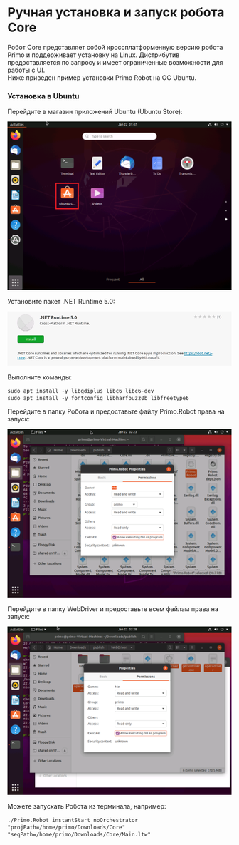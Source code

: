 # Ручная установка и запуск робота Core

Робот Core представляет собой кроссплатформенную версию робота Primo и поддерживает установку на Linux. Дистрибутив предоставляется по запросу и имеет ограниченные возможности для работы с UI.\
Ниже приведен пример установки Primo Robot на OC Ubuntu.

### Установка в Ubuntu

Перейдите в магазин приложений Ubuntu (Ubuntu Store):

![](<../../.gitbook/assets/image (176).png>)

Установите пакет .NET Runtime 5.0:

![](<../../.gitbook/assets/image (159).png>)

Выполните команды:

```
sudo apt install -y libgdiplus libc6 libc6-dev
sudo apt install -y fontconfig libharfbuzz0b libfreetype6
```

Перейдите в папку Робота и предоставьте файлу Primo.Robot права на запуск:

![](<../../.gitbook/assets/image (154).png>)

Перейдите в папку WebDriver и предоставьте всем файлам права на запуск:

![](<../../.gitbook/assets/image (92).png>)

Можете запускать Робота из терминала, например:

```
./Primo.Robot instantStart noOrchestrator "projPath=/home/primo/Downloads/Core" "seqPath=/home/primo/Downloads/Core/Main.ltw"

```
